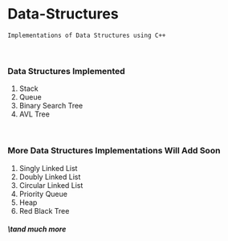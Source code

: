 # Data-Structures
	Implementations of Data Structures using C++
	
<br>

### Data Structures Implemented 

1. Stack
2. Queue
3. Binary Search Tree
4. AVL Tree

<br>

### More Data Structures Implementations Will Add Soon

1. Singly Linked List
2. Doubly Linked List
3. Circular Linked List 
4. Priority Queue
5. Heap
6. Red Black Tree 
##### \tand much more 


